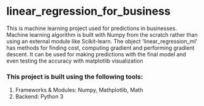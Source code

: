 <h1>linear_regression_for_business</h1>
<p>This is machine learning project used for predictions in businesses. Machine learning algorithm is built with Numpy from the scratch rather than using an external module like Scikit-learn. The object 'linear_regression_ml' has methods for finding cost, computing gradient and performing gradient descent. It can be used for making predictions with the final model and even testing the accuracy with matplotlib visualization</p>
<h3>This project is built using the following tools:</h3>
<ol>
  <li>Frameworks & Modules: Numpy, Mathplotlib, Math</li>
  <li>Backend: Python 3</li>
</ol>
